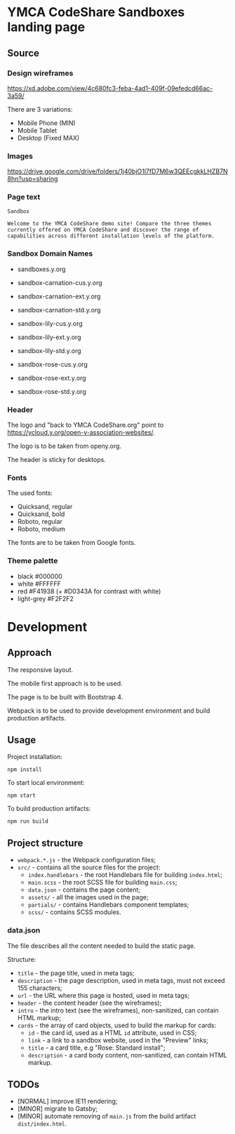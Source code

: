 # YMCA CodeShare Sandboxes landing page

## Source

### Design wireframes

https://xd.adobe.com/view/4c680fc3-feba-4ad1-409f-09efedcd66ac-3a59/

There are 3 variations:
- Mobile Phone (MIN)
- Mobile Tablet
- Desktop (Fixed MAX)

### Images

https://drive.google.com/drive/folders/1j40bjO1l7fD7M6w3QEEcgkkLHZB7N8hn?usp=sharing

### Page text

```
Sandbox

Welcome to the YMCA CodeShare demo site! Compare the three themes currently offered on YMCA CodeShare and discover the range of
capabilities across different installation levels of the platform. 
```

### Sandbox Domain Names

- sandboxes.y.org

- sandbox-carnation-cus.y.org
- sandbox-carnation-ext.y.org
- sandbox-carnation-std.y.org

- sandbox-lily-cus.y.org
- sandbox-lily-ext.y.org
- sandbox-lily-std.y.org

- sandbox-rose-cus.y.org
- sandbox-rose-ext.y.org
- sandbox-rose-std.y.org

### Header

The logo and "back to YMCA CodeShare.org" point to https://ycloud.y.org/open-y-association-websites/.

The logo is to be taken from openy.org. 

The header is sticky for desktops.

### Fonts

The used fonts:

- Quicksand, regular
- Quicksand, bold
- Roboto, regular
- Roboto, medium

The fonts are to be taken from Google fonts.

### Theme palette

- black #000000
- white #FFFFFF
- red #F41938 (+ #D0343A for contrast with white)
- light-grey #F2F2F2

# Development

## Approach

The responsive layout.

The mobile first approach is to be used.

The page is to be built with Bootstrap 4.

Webpack is to be used to provide development environment and build production artifacts.

## Usage

Project installation:

`npm install`

To start local environment:

`npm start`

To build production artifacts:

`npm run build`

## Project structure

- `webpack.*.js` - the Webpack configuration files;
- `src/` - contains all the source files for the project:
   - `index.handlebars` - the root Handlebars file for building `index.html`;
   - `main.scss` - the root SCSS file for building `main.css`;
   - `data.json` - contains the page content;
   - `assets/` - all the images used in the page;
   - `partials/` - contains Handlebars component templates;
   - `scss/` - contains SCSS modules.

### data.json

The file describes all the content needed to build the static page.

Structure:

- `title` - the page title, used in meta tags;
- `description` - the page description, used in meta tags, must not exceed 155 characters;
- `url` - the URL where this page is hosted, used in meta tags;
- `header` - the content header (see the wireframes);
- `intro` - the intro text (see the wireframes), non-sanitized, can contain HTML markup;
- `cards` - the array of card objects, used to build the markup for cards:
  - `id` - the card id, used as a HTML `id` attribute, used in CSS;
  - `link` - a link to a sandbox website, used in the "Preview" links;
  - `title` - a card title, e.g "Rose: Standard install";
  - `description` - a card body content, non-sanitized, can contain HTML markup.

## TODOs

- [NORMAL] improve IE11 rendering;
- [MINOR] migrate to Gatsby;
- [MINOR] automate removing of `main.js` from the build artifact `dist/index.html`.
